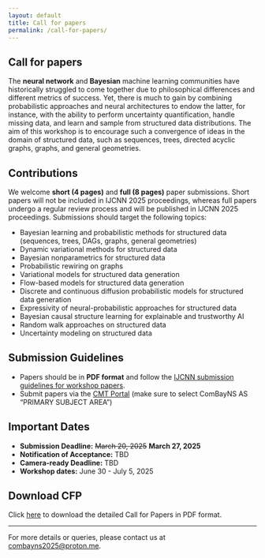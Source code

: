 ```yaml
---
layout: default
title: Call for papers
permalink: /call-for-papers/
---
```


<section id="call-for-papers">
  <h2>Call for papers</h2>
  <p>The <b>neural network</b> and <b>Bayesian</b> machine learning communities have historically struggled to come together due to philosophical differences and different metrics of success. Yet, there is much to gain by combining probabilistic approaches and neural architectures to endow the latter, for instance, with the ability to perform uncertainty quantification, handle missing data, and learn and sample from structured data distributions. The aim of this workshop is to encourage such a convergence of ideas in the domain of structured data, such as sequences, trees, directed acyclic graphs, graphs, and general geometries.</p>

  <h2>Contributions</h2>
  <p>We welcome <b>short (4 pages)</b> and <b>full (8 pages)</b> paper submissions. Short papers will not be included in IJCNN 2025 proceedings, whereas full papers undergo a regular review process and will be published in IJCNN 2025 proceedings. Submissions should target the following topics:

  <ul>
    <li>Bayesian learning and probabilistic methods for structured data (sequences, trees, DAGs, graphs, general geometries)</li>
    <li>Dynamic variational methods for structured data</li>
    <li>Bayesian nonparametrics for structured data</li>
    <li>Probabilistic rewiring on graphs</li>
    <li>Variational models for structured data generation</li>
    <li>Flow-based models for structured data generation</li>
    <li>Discrete and continuous diffusion probabilistic models for structured data generation</li>
    <li>Expressivity of neural-probabilistic approaches for structured data</li>
    <li>Bayesian causal structure learning for explainable and trustworthy AI</li>
    <li>Random walk approaches on structured data</li>
    <li>Uncertainty modeling on structured data</li>
  </ul></p>

  <h2>Submission Guidelines</h2> 
  <p><ul>
    <li>Papers should be in <b>PDF format</b> and follow the <a href="https://2025.ijcnn.org/authors/call-for-papers">IJCNN submission guidelines for workshop papers</a>.</li>
    <li>Submit papers via the <a href="https://cmt3.research.microsoft.com/IJCNN2025/Track/3/Submission/Create">CMT Portal</a> (make sure to select ComBayNS AS “PRIMARY SUBJECT AREA”)</li>
  </ul></p>

 <h2>Important Dates</h2>
 <p><ul>
   <li><strong>Submission Deadline:</strong> <strike>March 20, 2025</strike> <strong>March 27, 2025</strong></li>
   <li><strong>Notification of Acceptance:</strong> TBD</li>
   <li><strong>Camera-ready Deadline:</strong> TBD</li>
   <li><strong>Workshop dates:</strong> June 30 - July 5, 2025</li>
 </ul></p>


  <h2>Download CFP</h2>

  <p>Click <a href="/assets/pdf/ComBayNS-IJCNN_2025_Workshop-call.pdf">here</a> to download the detailed Call for Papers in PDF format.</p>

  <hr>

  <p>For more details or queries, please contact us at <a href="mailto:combayns2025@proton.me">combayns2025@proton.me</a>.</p>

</section>
  
